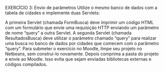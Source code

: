 EXERCÍCIO 3: Envio de parâmetros
Utilize o mesmo banco de dados com a tabela de cidades e implemente duas Servlets:

A primeira Servlet (chamada FormBusca) deve imprimir um código HTML com um formulário que envie uma requisição HTTP enviando um parâmetro de nome “query” a outra Servlet.
A segunda Servlet (chamada ResultadosBusca) deve utilizar o parâmetro chamado “query” para realizar uma busca no banco de dados por cidades que comecem com o parâmetro “query”.
Para submeter o exercício no Moodle, limpe seu projeto no Netbeans, sem construi-lo novamente. Depois comprima a pasta do projeto e envie ao Moodle. Isso evita que sejam enviadas bibliotecas externas e códigos compilados.